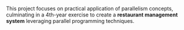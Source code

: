 This project focuses on practical application of parallelism concepts, culminating in a 4th-year exercise to create a **restaurant management system** leveraging parallel programming techniques.
